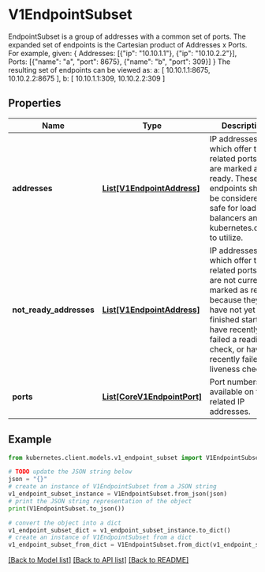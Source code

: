 # V1EndpointSubset

EndpointSubset is a group of addresses with a common set of ports. The expanded set of endpoints is the Cartesian product of Addresses x Ports. For example, given:   {    Addresses: [{\"ip\": \"10.10.1.1\"}, {\"ip\": \"10.10.2.2\"}],    Ports:     [{\"name\": \"a\", \"port\": 8675}, {\"name\": \"b\", \"port\": 309}]  }  The resulting set of endpoints can be viewed as:   a: [ 10.10.1.1:8675, 10.10.2.2:8675 ],  b: [ 10.10.1.1:309, 10.10.2.2:309 ]

## Properties

Name | Type | Description | Notes
------------ | ------------- | ------------- | -------------
**addresses** | [**List[V1EndpointAddress]**](V1EndpointAddress.md) | IP addresses which offer the related ports that are marked as ready. These endpoints should be considered safe for load balancers and kubernetes.clients to utilize. | [optional] 
**not_ready_addresses** | [**List[V1EndpointAddress]**](V1EndpointAddress.md) | IP addresses which offer the related ports but are not currently marked as ready because they have not yet finished starting, have recently failed a readiness check, or have recently failed a liveness check. | [optional] 
**ports** | [**List[CoreV1EndpointPort]**](CoreV1EndpointPort.md) | Port numbers available on the related IP addresses. | [optional] 

## Example

```python
from kubernetes.client.models.v1_endpoint_subset import V1EndpointSubset

# TODO update the JSON string below
json = "{}"
# create an instance of V1EndpointSubset from a JSON string
v1_endpoint_subset_instance = V1EndpointSubset.from_json(json)
# print the JSON string representation of the object
print(V1EndpointSubset.to_json())

# convert the object into a dict
v1_endpoint_subset_dict = v1_endpoint_subset_instance.to_dict()
# create an instance of V1EndpointSubset from a dict
v1_endpoint_subset_from_dict = V1EndpointSubset.from_dict(v1_endpoint_subset_dict)
```
[[Back to Model list]](../README.md#documentation-for-models) [[Back to API list]](../README.md#documentation-for-api-endpoints) [[Back to README]](../README.md)


